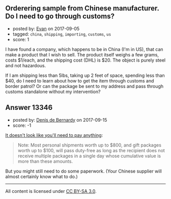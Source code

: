 ## Orderering sample from Chinese manufacturer. Do I need to go through customs?

- posted by: [Evan](https://stackexchange.com/users/5974420/evan) on 2017-09-05
- tagged: `china`, `shipping`, `importing`, `customs`, `us`
- score: 1

I have found a company, which happens to be in China (I'm in US), that can make a product that I wish to sell. The product itself weighs a few grams, costs $1/each, and the shipping cost (DHL) is $20. The object is purely steel and not hazardous. 

If I am shipping less than 5lbs, taking up 2 feet of space, spending less than $40, do I need to learn about how to get the item through customs and border patrol? Or can the package be sent to my address and pass through customs standalone without my intervention?


## Answer 13346

- posted by: [Denis de Bernardy](https://stackexchange.com/users/182468/denis-de-bernardy) on 2017-09-15
- score: -1

[It doesn't look like you'll need to pay anything](https://help.cbp.gov/app/answers/detail/a_id/126/kw/sending%20parcels%20to%20usa/session/L3RpbWUvMTUwNTQ2ODE1OC9zaWQvWjh6KnZMc24%3D):

> Note: Most personal shipments worth up to $800, and gift packages worth up to $100, will pass duty-free as long as the recipient does not receive multiple packages in a single day whose cumulative value is more than these amounts.

But you might still need to do some paperwork. (Your Chinese supplier will almost certainly know what to do.)



---

All content is licensed under [CC BY-SA 3.0](https://creativecommons.org/licenses/by-sa/3.0/).
